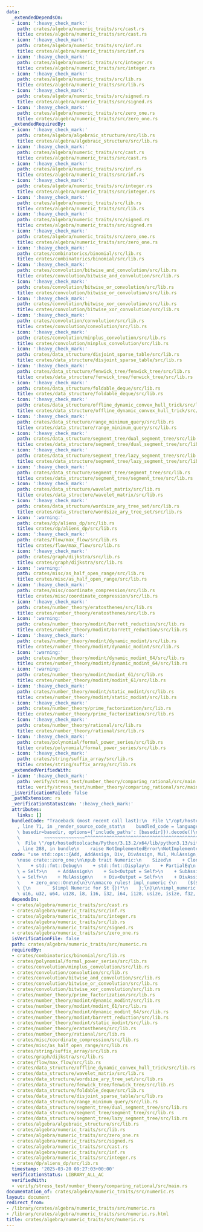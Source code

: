 ```yaml
---
data:
  _extendedDependsOn:
  - icon: ':heavy_check_mark:'
    path: crates/algebra/numeric_traits/src/cast.rs
    title: crates/algebra/numeric_traits/src/cast.rs
  - icon: ':heavy_check_mark:'
    path: crates/algebra/numeric_traits/src/inf.rs
    title: crates/algebra/numeric_traits/src/inf.rs
  - icon: ':heavy_check_mark:'
    path: crates/algebra/numeric_traits/src/integer.rs
    title: crates/algebra/numeric_traits/src/integer.rs
  - icon: ':heavy_check_mark:'
    path: crates/algebra/numeric_traits/src/lib.rs
    title: crates/algebra/numeric_traits/src/lib.rs
  - icon: ':heavy_check_mark:'
    path: crates/algebra/numeric_traits/src/signed.rs
    title: crates/algebra/numeric_traits/src/signed.rs
  - icon: ':heavy_check_mark:'
    path: crates/algebra/numeric_traits/src/zero_one.rs
    title: crates/algebra/numeric_traits/src/zero_one.rs
  _extendedRequiredBy:
  - icon: ':heavy_check_mark:'
    path: crates/algebra/algebraic_structure/src/lib.rs
    title: crates/algebra/algebraic_structure/src/lib.rs
  - icon: ':heavy_check_mark:'
    path: crates/algebra/numeric_traits/src/cast.rs
    title: crates/algebra/numeric_traits/src/cast.rs
  - icon: ':heavy_check_mark:'
    path: crates/algebra/numeric_traits/src/inf.rs
    title: crates/algebra/numeric_traits/src/inf.rs
  - icon: ':heavy_check_mark:'
    path: crates/algebra/numeric_traits/src/integer.rs
    title: crates/algebra/numeric_traits/src/integer.rs
  - icon: ':heavy_check_mark:'
    path: crates/algebra/numeric_traits/src/lib.rs
    title: crates/algebra/numeric_traits/src/lib.rs
  - icon: ':heavy_check_mark:'
    path: crates/algebra/numeric_traits/src/signed.rs
    title: crates/algebra/numeric_traits/src/signed.rs
  - icon: ':heavy_check_mark:'
    path: crates/algebra/numeric_traits/src/zero_one.rs
    title: crates/algebra/numeric_traits/src/zero_one.rs
  - icon: ':heavy_check_mark:'
    path: crates/combinatorics/binomial/src/lib.rs
    title: crates/combinatorics/binomial/src/lib.rs
  - icon: ':heavy_check_mark:'
    path: crates/convolution/bitwise_and_convolution/src/lib.rs
    title: crates/convolution/bitwise_and_convolution/src/lib.rs
  - icon: ':heavy_check_mark:'
    path: crates/convolution/bitwise_or_convolution/src/lib.rs
    title: crates/convolution/bitwise_or_convolution/src/lib.rs
  - icon: ':heavy_check_mark:'
    path: crates/convolution/bitwise_xor_convolution/src/lib.rs
    title: crates/convolution/bitwise_xor_convolution/src/lib.rs
  - icon: ':heavy_check_mark:'
    path: crates/convolution/convolution/src/lib.rs
    title: crates/convolution/convolution/src/lib.rs
  - icon: ':heavy_check_mark:'
    path: crates/convolution/minplus_convolution/src/lib.rs
    title: crates/convolution/minplus_convolution/src/lib.rs
  - icon: ':heavy_check_mark:'
    path: crates/data_structure/disjoint_sparse_table/src/lib.rs
    title: crates/data_structure/disjoint_sparse_table/src/lib.rs
  - icon: ':heavy_check_mark:'
    path: crates/data_structure/fenwick_tree/fenwick_tree/src/lib.rs
    title: crates/data_structure/fenwick_tree/fenwick_tree/src/lib.rs
  - icon: ':heavy_check_mark:'
    path: crates/data_structure/foldable_deque/src/lib.rs
    title: crates/data_structure/foldable_deque/src/lib.rs
  - icon: ':heavy_check_mark:'
    path: crates/data_structure/offline_dynamic_convex_hull_trick/src/lib.rs
    title: crates/data_structure/offline_dynamic_convex_hull_trick/src/lib.rs
  - icon: ':heavy_check_mark:'
    path: crates/data_structure/range_minimum_query/src/lib.rs
    title: crates/data_structure/range_minimum_query/src/lib.rs
  - icon: ':heavy_check_mark:'
    path: crates/data_structure/segment_tree/dual_segment_tree/src/lib.rs
    title: crates/data_structure/segment_tree/dual_segment_tree/src/lib.rs
  - icon: ':heavy_check_mark:'
    path: crates/data_structure/segment_tree/lazy_segment_tree/src/lib.rs
    title: crates/data_structure/segment_tree/lazy_segment_tree/src/lib.rs
  - icon: ':heavy_check_mark:'
    path: crates/data_structure/segment_tree/segment_tree/src/lib.rs
    title: crates/data_structure/segment_tree/segment_tree/src/lib.rs
  - icon: ':heavy_check_mark:'
    path: crates/data_structure/wavelet_matrix/src/lib.rs
    title: crates/data_structure/wavelet_matrix/src/lib.rs
  - icon: ':heavy_check_mark:'
    path: crates/data_structure/wordsize_ary_tree_set/src/lib.rs
    title: crates/data_structure/wordsize_ary_tree_set/src/lib.rs
  - icon: ':warning:'
    path: crates/dp/aliens_dp/src/lib.rs
    title: crates/dp/aliens_dp/src/lib.rs
  - icon: ':heavy_check_mark:'
    path: crates/flow/max_flow/src/lib.rs
    title: crates/flow/max_flow/src/lib.rs
  - icon: ':heavy_check_mark:'
    path: crates/graph/dijkstra/src/lib.rs
    title: crates/graph/dijkstra/src/lib.rs
  - icon: ':warning:'
    path: crates/misc/as_half_open_range/src/lib.rs
    title: crates/misc/as_half_open_range/src/lib.rs
  - icon: ':heavy_check_mark:'
    path: crates/misc/coordinate_compression/src/lib.rs
    title: crates/misc/coordinate_compression/src/lib.rs
  - icon: ':heavy_check_mark:'
    path: crates/number_theory/eratosthenes/src/lib.rs
    title: crates/number_theory/eratosthenes/src/lib.rs
  - icon: ':warning:'
    path: crates/number_theory/modint/barrett_reduction/src/lib.rs
    title: crates/number_theory/modint/barrett_reduction/src/lib.rs
  - icon: ':heavy_check_mark:'
    path: crates/number_theory/modint/dynamic_modint/src/lib.rs
    title: crates/number_theory/modint/dynamic_modint/src/lib.rs
  - icon: ':warning:'
    path: crates/number_theory/modint/dynamic_modint_64/src/lib.rs
    title: crates/number_theory/modint/dynamic_modint_64/src/lib.rs
  - icon: ':warning:'
    path: crates/number_theory/modint/modint_61/src/lib.rs
    title: crates/number_theory/modint/modint_61/src/lib.rs
  - icon: ':heavy_check_mark:'
    path: crates/number_theory/modint/static_modint/src/lib.rs
    title: crates/number_theory/modint/static_modint/src/lib.rs
  - icon: ':heavy_check_mark:'
    path: crates/number_theory/prime_factorization/src/lib.rs
    title: crates/number_theory/prime_factorization/src/lib.rs
  - icon: ':heavy_check_mark:'
    path: crates/number_theory/rational/src/lib.rs
    title: crates/number_theory/rational/src/lib.rs
  - icon: ':heavy_check_mark:'
    path: crates/polynomial/formal_power_series/src/lib.rs
    title: crates/polynomial/formal_power_series/src/lib.rs
  - icon: ':heavy_check_mark:'
    path: crates/string/suffix_array/src/lib.rs
    title: crates/string/suffix_array/src/lib.rs
  _extendedVerifiedWith:
  - icon: ':heavy_check_mark:'
    path: verify/stress_test/number_theory/comparing_rational/src/main.rs
    title: verify/stress_test/number_theory/comparing_rational/src/main.rs
  _isVerificationFailed: false
  _pathExtension: rs
  _verificationStatusIcon: ':heavy_check_mark:'
  attributes:
    links: []
  bundledCode: "Traceback (most recent call last):\n  File \"/opt/hostedtoolcache/Python/3.13.2/x64/lib/python3.13/site-packages/onlinejudge_verify/documentation/build.py\"\
    , line 71, in _render_source_code_stat\n    bundled_code = language.bundle(stat.path,\
    \ basedir=basedir, options={'include_paths': [basedir]}).decode()\n          \
    \         ~~~~~~~~~~~~~~~^^^^^^^^^^^^^^^^^^^^^^^^^^^^^^^^^^^^^^^^^^^^^^^^^^^^^^^^^^^^^^^^^^\n\
    \  File \"/opt/hostedtoolcache/Python/3.13.2/x64/lib/python3.13/site-packages/onlinejudge_verify/languages/rust.py\"\
    , line 288, in bundle\n    raise NotImplementedError\nNotImplementedError\n"
  code: "use std::ops::{Add, AddAssign, Div, DivAssign, Mul, MulAssign, Sub, SubAssign};\n\
    \nuse crate::zero_one;\n\npub trait Numeric:\n    Sized\n    + Clone\n    + Copy\n\
    \    + std::fmt::Debug\n    + std::fmt::Display\n    + PartialEq\n    + Add<Output\
    \ = Self>\n    + AddAssign\n    + Sub<Output = Self>\n    + SubAssign\n    + Mul<Output\
    \ = Self>\n    + MulAssign\n    + Div<Output = Self>\n    + DivAssign\n    + zero_one::Zero\n\
    \    + zero_one::One\n{\n}\n\nmacro_rules! impl_numeric {\n    ($($t:ty),*) =>\
    \ {\n        $(impl Numeric for $t {})*\n    };\n}\n\nimpl_numeric! {\n    u8,\
    \ u16, u32, u64, u128, i8, i16, i32, i64, i128, usize, isize, f32, f64\n}\n"
  dependsOn:
  - crates/algebra/numeric_traits/src/cast.rs
  - crates/algebra/numeric_traits/src/inf.rs
  - crates/algebra/numeric_traits/src/integer.rs
  - crates/algebra/numeric_traits/src/lib.rs
  - crates/algebra/numeric_traits/src/signed.rs
  - crates/algebra/numeric_traits/src/zero_one.rs
  isVerificationFile: false
  path: crates/algebra/numeric_traits/src/numeric.rs
  requiredBy:
  - crates/combinatorics/binomial/src/lib.rs
  - crates/polynomial/formal_power_series/src/lib.rs
  - crates/convolution/minplus_convolution/src/lib.rs
  - crates/convolution/convolution/src/lib.rs
  - crates/convolution/bitwise_and_convolution/src/lib.rs
  - crates/convolution/bitwise_or_convolution/src/lib.rs
  - crates/convolution/bitwise_xor_convolution/src/lib.rs
  - crates/number_theory/prime_factorization/src/lib.rs
  - crates/number_theory/modint/dynamic_modint/src/lib.rs
  - crates/number_theory/modint/modint_61/src/lib.rs
  - crates/number_theory/modint/dynamic_modint_64/src/lib.rs
  - crates/number_theory/modint/barrett_reduction/src/lib.rs
  - crates/number_theory/modint/static_modint/src/lib.rs
  - crates/number_theory/eratosthenes/src/lib.rs
  - crates/number_theory/rational/src/lib.rs
  - crates/misc/coordinate_compression/src/lib.rs
  - crates/misc/as_half_open_range/src/lib.rs
  - crates/string/suffix_array/src/lib.rs
  - crates/graph/dijkstra/src/lib.rs
  - crates/flow/max_flow/src/lib.rs
  - crates/data_structure/offline_dynamic_convex_hull_trick/src/lib.rs
  - crates/data_structure/wavelet_matrix/src/lib.rs
  - crates/data_structure/wordsize_ary_tree_set/src/lib.rs
  - crates/data_structure/fenwick_tree/fenwick_tree/src/lib.rs
  - crates/data_structure/foldable_deque/src/lib.rs
  - crates/data_structure/disjoint_sparse_table/src/lib.rs
  - crates/data_structure/range_minimum_query/src/lib.rs
  - crates/data_structure/segment_tree/dual_segment_tree/src/lib.rs
  - crates/data_structure/segment_tree/segment_tree/src/lib.rs
  - crates/data_structure/segment_tree/lazy_segment_tree/src/lib.rs
  - crates/algebra/algebraic_structure/src/lib.rs
  - crates/algebra/numeric_traits/src/lib.rs
  - crates/algebra/numeric_traits/src/zero_one.rs
  - crates/algebra/numeric_traits/src/signed.rs
  - crates/algebra/numeric_traits/src/cast.rs
  - crates/algebra/numeric_traits/src/inf.rs
  - crates/algebra/numeric_traits/src/integer.rs
  - crates/dp/aliens_dp/src/lib.rs
  timestamp: '2025-03-20 09:27:03+00:00'
  verificationStatus: LIBRARY_ALL_AC
  verifiedWith:
  - verify/stress_test/number_theory/comparing_rational/src/main.rs
documentation_of: crates/algebra/numeric_traits/src/numeric.rs
layout: document
redirect_from:
- /library/crates/algebra/numeric_traits/src/numeric.rs
- /library/crates/algebra/numeric_traits/src/numeric.rs.html
title: crates/algebra/numeric_traits/src/numeric.rs
---
```


